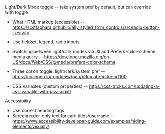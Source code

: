  <!-- Funtion Req. and notes -->

Light/Dark Mode toggle -- take system pref by default, but can override with toggle

- What HTML markup (accessible) -- https://scottaohara.github.io/ally_styled_form_controls/src/radio-button--switch/

- Use fieldset, legend, radio inputs

- Switching between light/dark modes via JS and Prefers-color-scheme media query -- https://developer.mozilla.org/en-US/docs/Web/CSS/@media/prefers-color-scheme

- Three option toggle: light/dark/system pref -- https://codepen.io/renddrew/pen/bRomab?editors=1100

- CSS Variables (custom properties) -- https://css-tricks.com/updating-a-css-variable-with-javascript/

Accessibility

- Use correct heading tags
- Screenreader-only text for card titles/username -- https://www.accessibility-developer-guide.com/examples/hiding-elements/visually/
